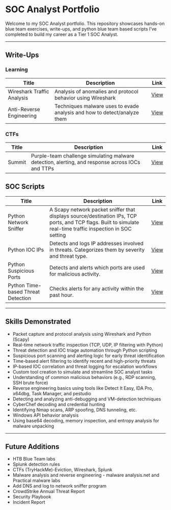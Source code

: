 #  SOC Analyst Portfolio

Welcome to my SOC Analyst portfolio. This repository showcases hands-on blue team exercises, write-ups, and python blue team based scripts I’ve completed to build my career as a Tier 1 SOC Analyst.

---

##  Write-Ups

### Learning  
| Title | Description | Link |
|-------|-------------|------|
|  Wireshark Traffic Analysis | Analysis of anomalies and protocol behavior using Wireshark | [View](writeups/wireshark-analysis.md) |
|  Anti-Reverse Engineering  | Techniques malware uses to evade analysis and how to detect/analyze them   |[View](writeups/anti-reverse-engineering.md) |

### CTFs  
| Title | Description | Link |
|-------|-------------|------|
|  Summit | Purple-team challenge simulating malware detection, alerting, and response across IOCs and TTPs | [View](writeups/CTFs/summit) |  

## SOC Scripts

| Title | Description | Link |
|-------|-------------|------|
|  Python Network Sniffer   | A Scapy network packet sniffer that displays source/destination IPs, TCP ports, and TCP flags. Built to simulate real-time traffic inspection in SOC setting | [View](network-sniffer/simple_sniffer.py)  |
| Python IOC IPs |  Detects and logs IP addresses involved in threats. Categorizes them by severity and threat type. | [View](soc_scripts/ioc_ips.py) |
| Python Suspicious Ports | Detects and alerts which ports are used for malicious activity. | [View](soc_scripts/suspicious_ports.py) |
| Python Time-based Threat Detection | Checks alerts for any activity within the past hour. | [View](soc_scripts/timebased_detection.py) |


---

##  Skills Demonstrated

- Packet capture and protocol analysis using Wireshark and Python (Scapy)
- Real-time network traffic inspection (TCP, UDP, IP filtering with Python)
- Threat detection and IOC triage automation through Python scripting
- Suspicious port scanning and alerting logic for early threat identification
- Time-based alert filtering to identify recent and high-priority threats
- IP-based IOC correlation and threat logging for escalation workflows
- Custom tool creation to simulate and streamline SOC analyst tasks
- Understanding of common malicious behaviors (e.g., RDP scanning, SSH brute force)
- Reverse engineering basics using tools like Detect It Easy, IDA Pro, x64dbg, Task Manager, and pestudio
- Detecting and analyzing anti-debugging and VM-detection techniques
- CyberChef decoding and credential hunting
- Identifying Nmap scans, ARP spoofing, DNS tunneling, etc.
- Windows API behavior analysis
- Using base64 decoding, memory inspection, and entropy analysis for malware unpacking

---

##  Future Additions

- HTB Blue Team labs
- Splunk detection rules
- CTFs (TryHackMe)-Eviction, Wireshark, Splunk
- Malware analysis and reverse engineering - malware analysis.net and Practical malware labs
- Add DNS and log to network sniffer program
- CrowdStrike Annual Threat Report
- Security Playbook
- Incident Report
